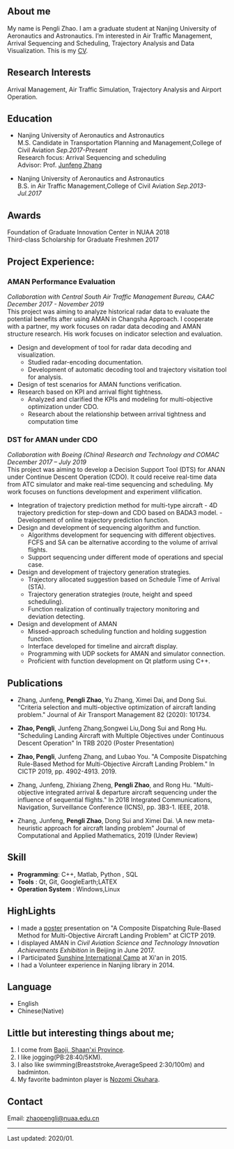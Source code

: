 
## About me
<!-- <img src="https://zhaoph2008.github.io/img.jpg" alt="GitHub" title="img" width="150" height="150" /><br> -->
My name is Pengli Zhao. I am a graduate student at Nanjing University of Aeronautics and Astronautics. I’m interested in Air Traffic Management, Arrival Sequencing and Scheduling, Trajectory Analysis and Data Visualization.
This is my [CV](./cv/cv.pdf).

## Research Interests
Arrival Management, Air Traffic Simulation, Trajectory Analysis and Airport Operation.
## Education
- Nanjing University of Aeronautics and Astronautics<br>
M.S. Candidate in Transportation Planning and Management,College of Civil Aviation _Sep.2017-Present_<br>
Research focus: Arrival Sequencing and scheduling<br>
Advisor: Prof. [Junfeng Zhang](http://cca.nuaa.edu.cn/2017/1110/c4798a102560/page.htm)

- Nanjing University of Aeronautics and Astronautics <br>
B.S. in Air Traffic Management,College of Civil Aviation _Sep.2013-Jul.2017_

## Awards
Foundation of Graduate Innovation Center in NUAA  2018<br>
Third-class Scholarship for Graduate Freshmen     2017<br>

## Project Experience:

### AMAN Performance Evaluation
_Collaboration with Central South Air Traffic Management Bureau, CAAC<br>
December 2017 - November 2019_<br>
This project was aiming to analyze historical radar data to evaluate the potential benefits after using
AMAN in Changsha Approach. I cooperate with a partner, my work focuses on radar data decoding
and AMAN structure research. His work focuses on indicator selection and evaluation.
- Design and development of tool for radar data decoding and visualization.
   - Studied radar-encoding documentation.
   - Development of automatic decoding tool and trajectory visitation tool for analysis.
- Design of test scenarios for AMAN functions verification.
- Research based on KPI and arrival flight tightness.
   - Analyzed and clarified the KPIs and modeling for multi-objective optimization under CDO.
   - Research about the relationship between arrival tightness and computation time

### DST for AMAN under CDO
_Collaboration with Boeing (China) Research and Technology and COMAC<br>
December 2017 – July 2019_<br>
This project was aiming to develop a Decision Support Tool (DTS) for ANAN under Continue Descent
Operation (CDO). It could receive real-time data from ATC simulator and make real-time sequencing
and scheduling. My work focuses on functions development and experiment vilification.
-	 Integration of trajectory prediction method for multi-type aircraft
    - 4D trajectory prediction for step-down and CDO based on BADA3 model.
    -  Development of online trajectory prediction function.
- Design and development of sequencing algorithm and function.
    - Algorithms development for sequencing with different objectives. FCFS and SA can be alternative according to the volume of arrival flights.
    - Support sequencing under different mode of operations and special case.
- Design and development of trajectory generation strategies.
    - Trajectory allocated suggestion based on Schedule Time of Arrival (STA).
    - Trajectory generation strategies (route, height and speed scheduling).
    - Function realization of continually trajectory monitoring and deviation detecting.
- Design and development of AMAN
    - Missed-approach scheduling function and holding suggestion function.
    - Interface developed for timeline and aircraft display.
    - Programming with UDP sockets for AMAN and simulator connection.
    - Proficient with function development on Qt platform using C++.

## Publications
- Zhang, Junfeng, **Pengli Zhao**, Yu Zhang, Ximei Dai, and Dong Sui. "Criteria selection and multi-objective optimization of aircraft landing problem." Journal of Air Transport Management 82 (2020): 101734.

- **Zhao, Pengli**, Junfeng Zhang,Songwei Liu,Dong Sui and Rong Hu. "Scheduling Landing Aircraft with Multiple Objectives under Continuous Descent Operation" In TRB 2020 (Poster Presentation)

- **Zhao, Pengli**, Junfeng Zhang, and Lubao You. "A Composite Dispatching Rule-Based Method for Multi-Objective Aircraft Landing Problem." In CICTP 2019, pp. 4902-4913. 2019.

- Zhang, Junfeng, Zhixiang Zheng, **Pengli Zhao**, and Rong Hu. "Multi-objective integrated arrival & departure aircraft sequencing under the influence of sequential flights." In 2018 Integrated Communications, Navigation, Surveillance Conference (ICNS), pp. 3B3-1. IEEE, 2018.

- Zhang, Junfeng, **Pengli Zhao**, Dong Sui and Ximei Dai. \A new meta-heuristic approach for aircraft
landing problem" Journal of Computational and Applied Mathematics, 2019 (Under Review)

## Skill
- **Programming**: C++, Matlab, Python , SQL
- **Tools**       : Qt, Git, GoogleEarth;LATEX
- **Operation System**     : Windows,Linux

## HighLights
* I made a [poster](<https://zhaoph2008.github.io/papers/1poster.pdf>) presentation on "A Composite Dispatching Rule-Based Method for Multi-Objective Aircraft Landing Problem" at CICTP 2019.
* I displayed AMAN in _Civil Aviation Science and Technology Innovation Achievements Exhibition_ in Beijing in June 2017.
* I Participated [Sunshine International Camp](http://en.ceoglobal.org/sunshine-international-camp/) at Xi'an in 2015.
* I had a Volunteer experience in Nanjing library in 2014.

## Language
  - English
  - Chinese(Native)

## Little but interesting things about me;
  1. I come from [Baoji, Shaan'xi Province](https://en.wikipedia.org/wiki/Baoji).
  2. I like jogging(PB:28:40/5KM).
  3. I also like swimming(Breaststroke,AverageSpeed 2:30/100m) and badminton. 
  4. My favorite badminton player is [Nozomi Okuhara](http://nozomi-okuhara.com/).

<!-- ## Month Reviews

[2019/12](./Dec_2019.md) -->
## Contact
  Email: <zhaopengli@nuaa.edu.cn>
- - - 
Last updated: 2020/01.<br>
<!-- [Link to another page](./anotherpage.html) -->
